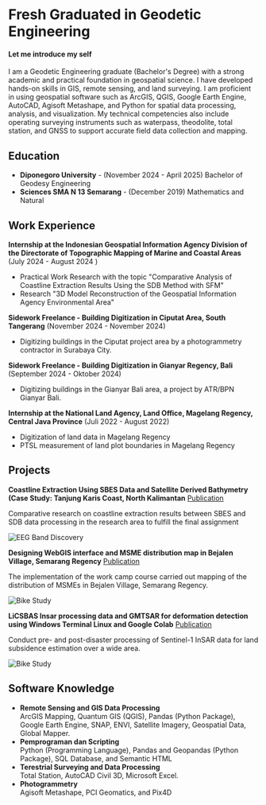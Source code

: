 # Fresh Graduated in Geodetic Engineering 

#### Let me introduce my self

I am a Geodetic Engineering graduate (Bachelor's Degree) with a strong academic and practical foundation in geospatial science. I have developed hands-on skills in GIS, remote sensing, and land surveying. I am proficient in using geospatial software such as ArcGIS, QGIS, Google Earth Engine, AutoCAD, Agisoft Metashape, and Python for spatial data processing, analysis, and visualization. My technical competencies also include operating surveying instruments such as waterpass, theodolite, total station, and GNSS to support accurate field data collection and mapping.

## Education

- **Diponegoro University** - (November 2024 - April 2025)
Bachelor of Geodesy Engineering
- **Sciences SMA N 13 Semarang** - (December 2019)
Mathematics and Natural 	        		

## Work Experience
**Internship at the Indonesian Geospatial Information Agency Division 
of the Directorate of Topographic Mapping of Marine and Coastal 
Areas** (July 2024 - August 2024 )
- Practical Work Research with the topic "Comparative Analysis of Coastline Extraction Results Using the SDB Method with SFM" 
- Research "3D Model Reconstruction of the Geospatial Information Agency Environmental Area" 

**Sidework Freelance - Building Digitization in Ciputat Area, South Tangerang** (November 2024 - November 2024)
- Digitizing buildings in the Ciputat project area by a photogrammetry contractor in 
Surabaya City. 

**Sidework Freelance - Building Digitization in Gianyar Regency, Bali** (September 2024 - Oktober 2024)
- Digitizing buildings in the Gianyar Bali area, a project by ATR/BPN Gianyar Bali. 

**Internship at the National Land Agency, Land Office, Magelang 
Regency, Central Java Province** (Juli 2022 - August 2022)
- Digitization of land data in Magelang Regency
- PTSL measurement of land plot boundaries in Magelang Regency

## Projects
**Coastline Extraction Using SBES Data and Satellite Derived Bathymetry (Case Study: Tanjung Karis Coast, North Kalimantan**
[Publication](https://www.mdpi.com/1424-8220/22/8/3048)

Comparative research on coastline extraction results between SBES and 
SDB data processing in the research area to fulfill the final assignment 

![EEG Band Discovery](/assets/img/eeg_band_discovery.jpeg)

**Designing WebGIS interface and MSME distribution map in Bejalen Village, Semarang Regency**
[Publication](https://www.mdpi.com/1424-8220/22/11/4240)

The implementation of the work camp course carried out mapping of the distribution of MSMEs in Bejalen Village, Semarang Regency.

![Bike Study](/assets/img/bike_study.jpeg)

**LiCSBAS Insar processing data and GMTSAR for deformation detection using Windows Terminal Linux and Google Colab**
[Publication](https://www.mdpi.com/1424-8220/22/11/4240)

Conduct pre- and post-disaster processing of Sentinel-1 InSAR data for land 
subsidence estimation over a wide area. 

![Bike Study](/assets/img/bike_study.jpeg)

## Software Knowledge
- **Remote Sensing and GIS Data Processing**  
ArcGIS Mapping, Quantum GIS (QGIS), Pandas (Python Package), Google Earth 
Engine, SNAP, ENVI, Satellite Imagery, Geospatial Data, Global Mapper. 
- **Pemprograman dan Scripting**  
Python (Programming Language), Pandas and Geopandas (Python Package), SQL 
Database, and Semantic HTML 
- **Terestrial Surveying and Data Processing**  
Total Station, AutoCAD Civil 3D, Microsoft Excel.  
- **Photogrammetry**  
Agisoft Metashape, PCI Geomatics, and Pix4D

